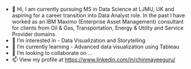 - 👋 Hi, I am currently pursuing MS in Data Science at LJMU, UK and aspiring for a career transition into Data Analyst role. In the past I have worked as an IBM Maximo (Enterprise Asset Management) consultant for clients from Oil & Gas, Transportation, Energy & Utility and Service Provider domains. 
- 👀 I’m interested in - Data Visualization and Storytelling
- 🌱 I’m currently learning - Advanced data visualization using Tableau 
- 💞️ I’m looking to collaborate on ...
- 📫 View my profile at https://www.linkedin.com/in/chinmayeeguru/

<!---
chinmayeeguru/chinmayeeguru is a ✨ special ✨ repository because its `README.md` (this file) appears on your GitHub profile.
You can click the Preview link to take a look at your changes.
--->
